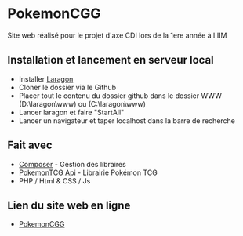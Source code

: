 # PokemonCGG 

Site web réalisé pour le projet d'axe CDI lors de la 1ere année à l'IIM 

## Installation et lancement en serveur local

- Installer [Laragon](https://laragon.org/download/)
- Cloner le dossier via le Github
- Placer tout le contenu du dossier github dans le dossier WWW (D:\laragon\www) ou (C:\laragon\www)
- Lancer laragon et faire "StartAll"
- Lancer un navigateur et taper localhost dans la barre de recherche
  
## Fait avec

* [Composer](https://getcomposer.org/) - Gestion des libraires
* [PokemonTCG Api](https://pokemontcg.io/) - Librairie Pokémon TCG
* PHP / Html & CSS / Js 

## Lien du site web en ligne

- [PokemonCGG](https://pokemoncgg.alwaysdata.net/)
